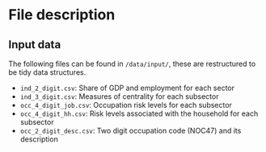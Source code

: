 # File description

## Input data

The following files can be found in `/data/input/`, these are restructured to be tidy data structures.

- `ind_2_digit.csv`: Share of GDP and employment for each sector
- `ind_3_digit.csv`: Measures of centrality for each subsector
- `occ_4_digit_job.csv`: Occupation risk levels for each subsector
- `occ_4_digit_hh.csv`: Risk levels associated with the household for each subsector
- `occ_2_digit_desc.csv`: Two digit occupation code (NOC47) and its description
